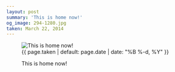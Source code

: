 ```yaml
---
layout: post
summary: 'This is home now!'
og_image: 294-1280.jpg
taken: March 22, 2014
---
```


<figure class="post" data-src="{{ site.assets_url }}/{{ page.og_image }}" data-sub-html='#caption-{{ page.id | remove_first: "/" }}'>
<img alt="This is home now!" sizes="(min-width: 700px) 50vw, calc(100vw - 2rem)" src="{{ site.assets_url }}/294-640.jpg" srcset="{{ site.assets_url }}/294-1280.jpg 1280w, {{ site.assets_url }}/294-960.jpg 960w, {{ site.assets_url }}/294-640.jpg 640w, {{ site.assets_url }}/294-320.jpg 320w"/>
<figcaption id='caption-{{ page.id | remove_first: "/" }}'>
<time>{{ page.taken | default: page.date | date: "%B %-d, %Y" }}</time>
<p>This is home now!</p>
</figcaption>
</figure>

